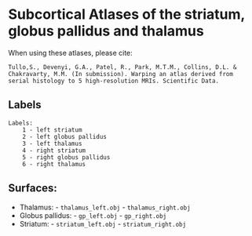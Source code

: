 Subcortical Atlases of the striatum, globus pallidus and thalamus
=================================================================

When using these atlases, please cite:

	Tullo,S., Devenyi, G.A., Patel, R., Park, M.T.M., Collins, D.L. & Chakravarty, M.M. (In submission). Warping an atlas derived from serial histology to 5 high-resolution MRIs. Scientific Data.

Labels
-------
```
Labels: 
	1 - left striatum 
	2 - left globus pallidus 
	3 - left thalamus 
	4 - right striatum 
	5 - right globus pallidus 
	6 - right thalamus
```

Surfaces:
------------
- Thalamus:
		- ``thalamus_left.obj``
		- ``thalamus_right.obj``
- Globus pallidus:
		- ``gp_left.obj``
		- ``gp_right.obj``
- Striatum:
		- ``striatum_left.obj``
		- ``striatum_right.obj``
